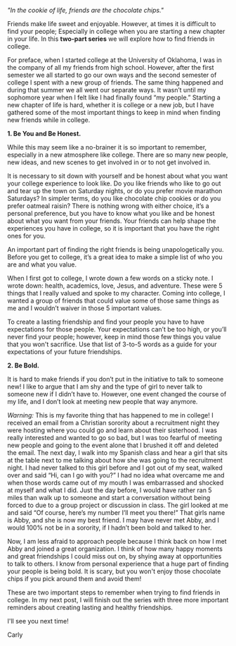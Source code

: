 *"In the cookie of life, friends are the chocolate chips."*


Friends make life sweet and enjoyable. However, at times it is difficult to find your people; Especially in college when you are starting a new chapter in your life. In this **two-part series** we will explore how to find friends in college.

For preface, when I started college at the University of Oklahoma, I was in the company of all my friends from high school. However, after the first semester we all started to go our own ways and the second semester of college I spent with a new group of friends. The same thing happened and during that summer we all went our separate ways. It wasn’t until my sophomore year when I felt like I had finally found “my people.” Starting a new chapter of life is hard, whether it is college or a new job, but I have gathered some of the most important things to keep in mind when finding new friends while in college.  

**1. Be You and Be Honest.**

While this may seem like a no-brainer it is so important to remember, especially in a new atmosphere like college. There are so many new people, new ideas, and new scenes to get involved in or to not get involved in. 

It is necessary to sit down with yourself and be honest about what you want your college experience to look like. Do you like friends who like to go out and tear up the town on Saturday nights, or do you prefer movie marathon Saturdays? In simpler terms, do you like chocolate chip cookies or do you prefer oatmeal raisin? There is nothing wrong with either choice, it’s a personal preference, but you have to know what you like and be honest about what you want from your friends. Your friends can help shape the experiences you have in college, so it is important that you have the right ones for you. 

An important part of finding the right friends is being unapologetically you. Before you get to college, it’s a great idea to make a simple list of who you are and what you value. 

When I first got to college, I wrote down a few words on a sticky note. I wrote down: health, academics, love, Jesus, and adventure. These were 5 things that I really valued and spoke to my character. Coming into college, I wanted a group of friends that could value some of those same things as me and I wouldn’t waiver in those 5 important values. 

To create a lasting friendship and find your people you have to have expectations for those people. Your expectations can’t be too high, or you’ll never find your people; however, keep in mind those few things you value that you won't sacrifice. Use that list of 3-to-5 words as a guide for your expectations of your future friendships. 

**2. Be Bold.**

It is hard to make friends if you don’t put in the initiative to talk to someone new! I like to argue that I am shy and the type of girl to never talk to someone new if I didn’t have to. However, one event changed the course of my life, and I don’t look at meeting new people that way anymore. 

*Warning:* This is my favorite thing that has happened to me in college! I received an email from a Christian sorority about a recruitment night they were hosting where you could go and learn about their sisterhood. I was really interested and wanted to go so bad, but I was too fearful of meeting new people and going to the event alone that I brushed it off and deleted the email. The next day, I walk into my Spanish class and hear a girl that sits at the table next to me talking about how she was going to the recruitment night. I had never talked to this girl before and I got out of my seat, walked over and said “Hi, can I go with you?” I had no idea what overcame me and when those words came out of my mouth I was embarrassed and shocked at myself and what I did. Just the day before, I would have rather ran 5 miles than walk up to someone and start a conversation without being forced to due to a group project or discussion in class. The girl looked at me and said “Of course, here’s my number I’ll meet you there!” That girls name is Abby, and she is now my best friend. I may have never met Abby, and I would 100% not be in a sorority, if I hadn’t been bold and talked to her.

Now, I am less afraid to approach people because I think back on how I met Abby and joined a great organization. I think of how many happy moments and great friendships I could miss out on, by shying away at opportunities to talk to others. I know from personal experience that a huge part of finding your people is being bold. It is scary, but you won't enjoy those chocolate chips if you pick around them and avoid them! 

These are two important steps to remember when trying to find friends in college. In my next post, I will finish out the series with three more important reminders about creating lasting and healthy friendships.

I'll see you next time!

Carly
